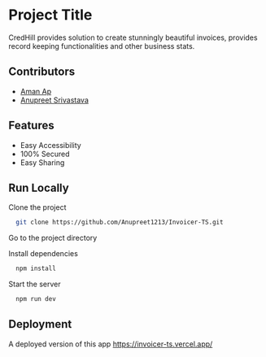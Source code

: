 
# Project Title

CredHill provides solution to create stunningly beautiful invoices, provides record keeping functionalities and other business stats.



## Contributors

- [Aman Ap](https://github.com/AmanApT)
- [Anupreet Srivastava](https://github.com/Anupreet1213)




## Features

- Easy Accessibility
- 100% Secured
- Easy Sharing




## Run Locally

Clone the project

```bash
  git clone https://github.com/Anupreet1213/Invoicer-TS.git
```

Go to the project directory

Install dependencies

```bash
  npm install
```

Start the server

```bash
  npm run dev
```




## Deployment

A deployed version of this app 
https://invoicer-ts.vercel.app/


